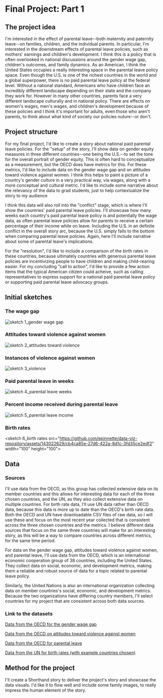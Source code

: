 # Final Project: Part 1

## The project idea

I'm interested in the effect of parental leave--both maternity and paternity leave--on families, children, and the individual parents. In particular, I'm interested in the downstream effects of parental leave policies, such as mothers' earnings and children's development.  I think this is a policy that is often overlooked in national discussions around the gender wage gap, children's outcomes, and family dynamics. As an American, I think the United States occupies a really interesting space in the parental leave policy space. Even though the U.S. is one of the richest countries in the world and a global superpower, there is no paid parental leave policy at the federal level. Without a national standard, Americans who have children face an incredibly different landscape depending on their state and the company they work for. However in many other countries, parents face a very different landscape culturally and in national policy. There are effects on women's wages, men's wages, and children's development because of these policies and I think it's important for adults, even those who aren't parents, to think about what kind of society our policies nuture--or don't.

## Project structure

For my final project, I'd like to create a story about national paid parental leave policies. For the "setup" of the story, I'll show data on gender equity measures in three different countries--one being the U.S.--to set the tone for the overall portrait of gender equity. This is often hard to conceptualize as a measurement, but the OECD does have metrics for this. For these metrics, I'd like to include data on the gender wage gap and on attitudes toward violence against women. I think this helps to paint a picture of a country's gender culture in a very practical way, via wages, along with a more conceptual and cultural metric. I'd like to include some narrative about the relevancy of the data to grad students, just to help contextualize the story to my audience

I think this data will also roll into the "conflict" stage, which is where I'll show the countries' paid parental leave policies. I'll showcase how many weeks each country's paid parental leave policy is and potentially the wage data, as often parental leave policies allow for parents to receive a certain percentage of their income while on leave. Including the U.S. in an definite conflict in the overall story arc, because the U.S. simply falls to the bottom when comparing parental leave policies. Again, here I'll include narrative about some of parental leave's implications.

For the "resolution", I'd like to include a comparison of the birth rates in these countries, because ultimately countries with generous parental leave policies are incentivizing people to have children and making child-rearing easier. For my concluding "call to action", I'd like to provide a few action items that the typical American citizen could acheive, such as calling representatives to express support for a national paid parental leave policy or supporting paid parental leave advocacy groups.


## Initial sketches

### The wage gap

![sketch 1_gender wage gap](https://github.com/epinnette/data-viz-repository/assets/143022629/01e17f19-65a8-4ebc-b6e1-3c6c0a9254d0)


### Attitudes toward violence against women

![sketch 2_attitudes toward violence](https://github.com/epinnette/data-viz-repository/assets/143022629/62c7d1a1-fcf9-4023-91c9-1108b8420e33)

### Instances of violence against women

![sketch 3_violence](https://github.com/epinnette/data-viz-repository/assets/143022629/30254c99-ebd6-4794-88b7-271648d73717)


### Paid parental leave in weeks

![sketch 4_parental leave weeks](https://github.com/epinnette/data-viz-repository/assets/143022629/fdd4de8d-366f-41f7-8f25-12fe0dbbbc9e)


### Percent income received during parental leave

![sketch 5_parental leave income](https://github.com/epinnette/data-viz-repository/assets/143022629/f5748610-9721-4ae7-a9f7-279151b1cf78)


### Birth rates

<sketch 6_birth rates src="https://github.com/epinnette/data-viz-repository/assets/143022629/cb4ca85e-27d6-422a-8d1c-3fd35ce2edf2" width="100" height="100">


## Data

### Sources

I'll use data from the OECD, as this group has collected extensive data on its member countries and this allows for interesting data for each of the three chosen countries, and the UN, as they also collect extensive data on multiple countries. For birth rate data, I'll use UN data rather than OECD data, because this data is more up to date than the OECD's birth rate data. Both the OECD and UN have downloadable CSV files of raw data, so I will use these and focus on the most recent year collected that is consistent across the three chosen countries and the metrics. I believe different data sources that focus on the same three countries will make for an interesting story, as this will be a way to compare countries across different metrics, for the same time period.

For data on the gender wage gap, attitudes toward violence against women, and parental leave, I'll use data from the OECD, which is an international economic cooperation group of 38 countries, including the United States. They collect data on social, economic, and development metrics, making them a reliable and robust source of data for a topic related to parental leave policy.

Similarly, the United Nations is also an international organization collecting data on member countries's social, economic, and development metrics. Because the two organizations have differing country members, I'll select countries for my project that are consistent across both data sources.

### Link to the datasets

[Data from the OECD for the gender wage gap](https://data.oecd.org/earnwage/gender-wage-gap.htm)

[Data from the OECD on attitudes toward violence against women](https://stats.oecd.org/index.aspx?queryid=95704)

[Data from the OECD for parental leave](https://stats.oecd.org/index.aspx?queryid=54760)

[Data from the UN for birth rates (with example countries chosen)](https://population.un.org/dataportal/data/indicators/55/locations/840,170,752/start/1990/end/2023/table/pivotbylocation)

## Method for the project

I'll create a Shorthand story to deliver the project's story and showcase the data visuals. I'd like it to flow well and include some family images, to really impress the human element of the story.
